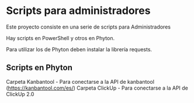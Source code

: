 # Scripts para administradores
Este proyecto consiste en una serie de scripts para Administradores

Hay scripts en PowerShell y otros en Phyton.

Para utilizar los de Phyton deben instalar la librería requests.

## Scripts en Phyton
Carpeta Kanbantool - Para conectarse a la API de kanbantool (https://kanbantool.com/es/)
Carpeta ClickUp - Para conectarse a la API de ClickUp 2.0